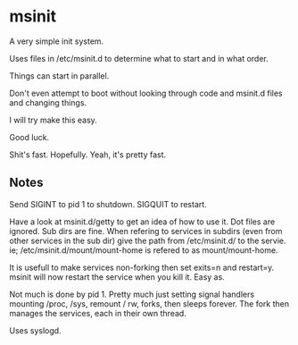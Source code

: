 msinit
=====
A very simple init system.

Uses files in /etc/msinit.d to determine what to start and in what order.

Things can start in parallel.

Don't even attempt to boot without looking through code and msinit.d files and
changing things.

I will try make this easy.

Good luck.

Shit's fast. Hopefully. Yeah, it's pretty fast.

Notes
-----
Send SIGINT to pid 1 to shutdown. SIGQUIT to restart.

Have a look at msinit.d/getty to get an idea of how to use it. Dot files are 
ignored. Sub dirs are fine. When refering to services in subdirs (even from 
other services in the sub dir) give the path from /etc/msinit.d/ to the servie.
ie; /etc/msinit.d/mount/mount-home is refered to as mount/mount-home.

It is usefull to make services non-forking then set exits=n and restart=y.
msinit will now restart the service when you kill it. Easy as.

Not much is done by pid 1. Pretty much just setting signal handlers mounting 
/proc, /sys, remount / rw, forks, then sleeps forever. The fork then manages 
the services, each in their own thread. 

Uses syslogd.
